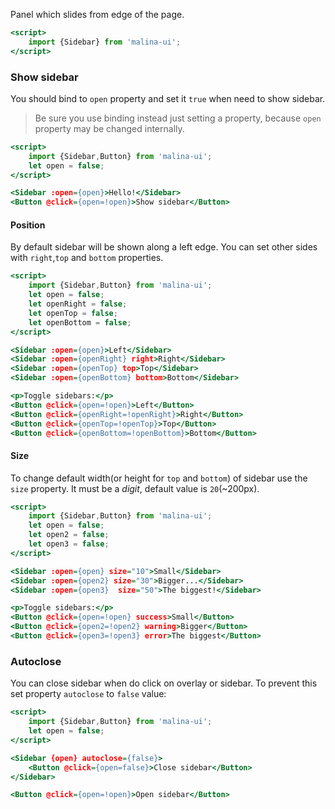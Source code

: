 Panel which slides from edge of the page.

```htm
<script>
    import {Sidebar} from 'malina-ui';
</script>
```
### Show sidebar

You should bind to `open` property and set it `true` when need to show sidebar. 

> Be sure you use binding instead just setting a property, because `open` property may be changed internally.

```htm example
<script>
    import {Sidebar,Button} from 'malina-ui';
    let open = false;
</script>

<Sidebar :open={open}>Hello!</Sidebar>
<Button @click={open=!open}>Show sidebar</Button>
```

#### Position

By default sidebar will be shown along a left edge. You can set other sides with `right`,`top` and `bottom` properties.

```htm example
<script>
    import {Sidebar,Button} from 'malina-ui';
    let open = false;
    let openRight = false;
    let openTop = false;
    let openBottom = false;
</script>

<Sidebar :open={open}>Left</Sidebar>
<Sidebar :open={openRight} right>Right</Sidebar>
<Sidebar :open={openTop} top>Top</Sidebar>
<Sidebar :open={openBottom} bottom>Bottom</Sidebar>

<p>Toggle sidebars:</p>
<Button @click={open=!open}>Left</Button>
<Button @click={openRight=!openRight}>Right</Button>
<Button @click={openTop=!openTop}>Top</Button>
<Button @click={openBottom=!openBottom}>Bottom</Button>
```

#### Size

To change default width(or height for `top` and `bottom`) of sidebar use the `size` property. It must be a *digit*, default value is `20`(~200px).

```htm example
<script>
    import {Sidebar,Button} from 'malina-ui';
    let open = false;
    let open2 = false;
    let open3 = false;
</script>

<Sidebar :open={open} size="10">Small</Sidebar>
<Sidebar :open={open2} size="30">Bigger...</Sidebar>
<Sidebar :open={open3}  size="50">The biggest!</Sidebar>

<p>Toggle sidebars:</p>
<Button @click={open=!open} success>Small</Button>
<Button @click={open2=!open2} warning>Bigger</Button>
<Button @click={open3=!open3} error>The biggest</Button>
```
### Autoclose

You can close sidebar when do click on overlay or sidebar. To prevent this set property `autoclose` to `false` value:

```htm example
<script>
    import {Sidebar,Button} from 'malina-ui';
    let open = false;
</script>

<Sidebar {open} autoclose={false}>
    <Button @click={open=false}>Close sidebar</Button>
</Sidebar>

<Button @click={open=!open}>Open sidebar</Button>
```
